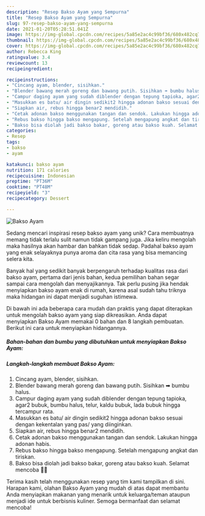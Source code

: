 ```yaml
---
description: "Resep Bakso Ayam yang Sempurna"
title: "Resep Bakso Ayam yang Sempurna"
slug: 97-resep-bakso-ayam-yang-sempurna
date: 2021-01-20T05:28:51.041Z
image: https://img-global.cpcdn.com/recipes/5a85e2ac4c99bf36/680x482cq70/bakso-ayam-foto-resep-utama.jpg
thumbnail: https://img-global.cpcdn.com/recipes/5a85e2ac4c99bf36/680x482cq70/bakso-ayam-foto-resep-utama.jpg
cover: https://img-global.cpcdn.com/recipes/5a85e2ac4c99bf36/680x482cq70/bakso-ayam-foto-resep-utama.jpg
author: Rebecca King
ratingvalue: 3.4
reviewcount: 13
recipeingredient:

recipeinstructions:
- "Cincang ayam, blender, sisihkan."
- "Blender bawang merah goreng dan bawang putih. Sisihkan ➡ bumbu halus."
- "Campur daging ayam yang sudah diblender dengan tepung tapioka, agar2 bubuk, bumbu halus, telur, kaldu bubuk, lada bubuk hingga tercampur rata."
- "Masukkan es batu/ air dingin sedikit2 hingga adonan bakso sesuai dengan kekentalan yang pas/ yang diinginkan."
- "Siapkan air, rebus hingga benar2 mendidih."
- "Cetak adonan bakso menggunakan tangan dan sendok. Lakukan hingga adonan habis."
- "Rebus bakso hingga bakso mengapung. Setelah mengapung angkat dan tiriskan."
- "Bakso bisa diolah jadi bakso bakar, goreng atau bakso kuah. Selamat mencoba 👏🎉"
categories:
- Resep
tags:
- bakso
- ayam

katakunci: bakso ayam 
nutrition: 171 calories
recipecuisine: Indonesian
preptime: "PT36M"
cooktime: "PT48M"
recipeyield: "3"
recipecategory: Dessert

---
```



![Bakso Ayam](https://img-global.cpcdn.com/recipes/5a85e2ac4c99bf36/680x482cq70/bakso-ayam-foto-resep-utama.jpg)

Sedang mencari inspirasi resep bakso ayam yang unik? Cara membuatnya memang tidak terlalu sulit namun tidak gampang juga. Jika keliru mengolah maka hasilnya akan hambar dan bahkan tidak sedap. Padahal bakso ayam yang enak selayaknya punya aroma dan cita rasa yang bisa memancing selera kita.



Banyak hal yang sedikit banyak berpengaruh terhadap kualitas rasa dari bakso ayam, pertama dari jenis bahan, kedua pemilihan bahan segar sampai cara mengolah dan menyajikannya. Tak perlu pusing jika hendak menyiapkan bakso ayam enak di rumah, karena asal sudah tahu triknya maka hidangan ini dapat menjadi suguhan istimewa.


Di bawah ini ada beberapa cara mudah dan praktis yang dapat diterapkan untuk mengolah bakso ayam yang siap dikreasikan. Anda dapat menyiapkan Bakso Ayam memakai 0 bahan dan 8 langkah pembuatan. Berikut ini cara untuk menyiapkan hidangannya.

<!--inarticleads1-->

##### Bahan-bahan dan bumbu yang dibutuhkan untuk menyiapkan Bakso Ayam:





<!--inarticleads2-->

##### Langkah-langkah membuat Bakso Ayam:

1. Cincang ayam, blender, sisihkan.
1. Blender bawang merah goreng dan bawang putih. Sisihkan ➡ bumbu halus.
1. Campur daging ayam yang sudah diblender dengan tepung tapioka, agar2 bubuk, bumbu halus, telur, kaldu bubuk, lada bubuk hingga tercampur rata.
1. Masukkan es batu/ air dingin sedikit2 hingga adonan bakso sesuai dengan kekentalan yang pas/ yang diinginkan.
1. Siapkan air, rebus hingga benar2 mendidih.
1. Cetak adonan bakso menggunakan tangan dan sendok. Lakukan hingga adonan habis.
1. Rebus bakso hingga bakso mengapung. Setelah mengapung angkat dan tiriskan.
1. Bakso bisa diolah jadi bakso bakar, goreng atau bakso kuah. Selamat mencoba 👏🎉




Terima kasih telah menggunakan resep yang tim kami tampilkan di sini. Harapan kami, olahan Bakso Ayam yang mudah di atas dapat membantu Anda menyiapkan makanan yang menarik untuk keluarga/teman ataupun menjadi ide untuk berbisnis kuliner. Semoga bermanfaat dan selamat mencoba!
